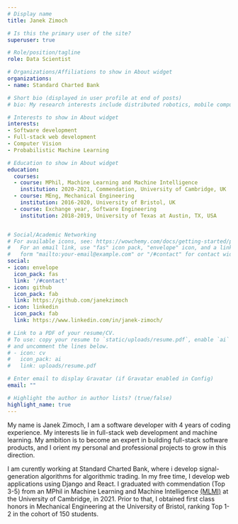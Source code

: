 ```yaml
---
# Display name
title: Janek Zimoch

# Is this the primary user of the site?
superuser: true

# Role/position/tagline
role: Data Scientist

# Organizations/Affiliations to show in About widget
organizations:
- name: Standard Charted Bank

# Short bio (displayed in user profile at end of posts)
# bio: My research interests include distributed robotics, mobile computing and programmable matter.

# Interests to show in About widget
interests:
- Software development 
- Full-stack web development
- Computer Vision  
- Probabilistic Machine Learning 

# Education to show in About widget
education:
  courses:
  - course: MPhil, Machine Learning and Machine Intelligence
    institution: 2020-2021, Commendation, University of Cambridge, UK
  - course: MEng, Mechanical Engineering
    institution: 2016-2020, University of Bristol, UK
  - course: Exchange year, Software Engineering
    institution: 2018-2019, University of Texas at Austin, TX, USA 


# Social/Academic Networking
# For available icons, see: https://wowchemy.com/docs/getting-started/page-builder/#icons
#   For an email link, use "fas" icon pack, "envelope" icon, and a link in the
#   form "mailto:your-email@example.com" or "/#contact" for contact widget.
social:
- icon: envelope
  icon_pack: fas
  link: '/#contact'
- icon: github
  icon_pack: fab
  link: https://github.com/janekzimoch
- icon: linkedin
  icon_pack: fab
  link: https://www.linkedin.com/in/janek-zimoch/

# Link to a PDF of your resume/CV.
# To use: copy your resume to `static/uploads/resume.pdf`, enable `ai` icons in `params.toml`, 
# and uncomment the lines below.
# - icon: cv
#   icon_pack: ai
#   link: uploads/resume.pdf

# Enter email to display Gravatar (if Gravatar enabled in Config)
email: ""

# Highlight the author in author lists? (true/false)
highlight_name: true
---
```


My name is Janek Zimoch, I am a software developer with 4 years of coding experience. My interests lie in full-stack web development and machine learning. My ambition is to become an expert in building full-stack software products, and I orient my personal and professional projects to grow in this direction.

I am curently working at Standard Charted Bank, where i develop signal-generation algorithms for algorithmic trading. In my free time, I develop web applications using Django and React. I graduated with commendation (Top 3-5) from an MPhil in Machine Learning and Machine Intelligence [(MLMI)](https://www.mlmi.eng.cam.ac.uk/) at the University of Cambridge, in 2021. Prior to that, I obtained first class honors in Mechanical Engineering at the University of Bristol, ranking Top 1-2 in the cohort of 150 students. 

<!-- My interest in Software Engineering and Machine Learning began in summer 2018, when during my exchange year at UT Austin (TX, USA) I took several coding classes and started 'Extended Vision' computer vision project. My overarching goal is to build innovative software products to be used by a wider public. -->
 <!-- My current technical strengths lie in  -->
<!-- Three main personal trats which will help me along this quest are my: curiosity, proactiveness, and work ethic.   -->
